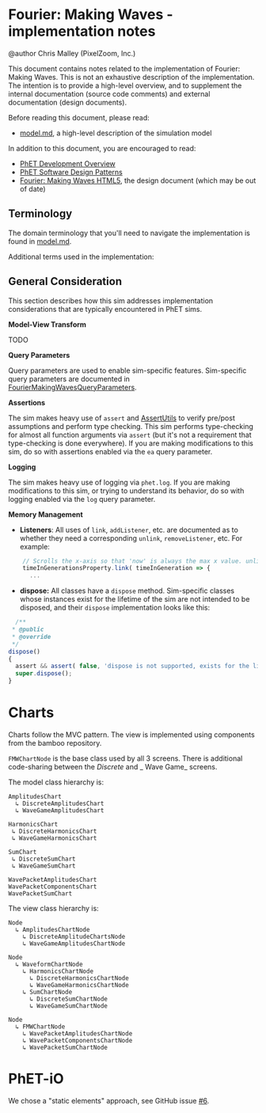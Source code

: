 # Fourier: Making Waves - implementation notes

@author Chris Malley (PixelZoom, Inc.)

This document contains notes related to the implementation of Fourier: Making Waves. 
This is not an exhaustive description of the implementation.  The intention is 
to provide a high-level overview, and to supplement the internal documentation 
(source code comments) and external documentation (design documents). 

Before reading this document, please read:
* [model.md](https://github.com/phetsims/fourier-making-waves/blob/master/doc/model.md), a high-level description of the simulation model

In addition to this document, you are encouraged to read: 
* [PhET Development Overview](https://github.com/phetsims/phet-info/blob/master/doc/phet-development-overview.md)  
* [PhET Software Design Patterns](https://github.com/phetsims/phet-info/blob/master/doc/phet-software-design-patterns.md)
* [Fourier: Making Waves HTML5](https://docs.google.com/document/d/1tOpstoF6xiMcBJEvG1rJ4mVRzsO6UWzek_ntau4rbWc), the design document (which may be out of date)

## Terminology

The domain terminology that you'll need to navigate the implementation is found in [model.md](https://github.com/phetsims/fourier-making-waves/blob/master/doc/model.md). 

Additional terms used in the implementation:

## General Consideration

This section describes how this sim addresses implementation considerations that are typically encountered in PhET sims.

**Model-View Transform**

TODO

**Query Parameters**

Query parameters are used to enable sim-specific features. Sim-specific query parameters are documented in
[FourierMakingWavesQueryParameters](https://github.com/phetsims/natural-selection/blob/master/js/common/FourierMakingWavesQueryParameters.js). 

**Assertions**

The sim makes heavy use of `assert` and [AssertUtils](https://github.com/phetsims/phetcommon/blob/master/js/AssertUtils.js) 
to verify pre/post assumptions and perform type checking. This sim performs type-checking for almost all function 
arguments via `assert` (but it's not a requirement that type-checking is done everywhere). If you are making 
modifications to this sim, do so with assertions enabled via the `ea` query parameter.

**Logging**

The sim makes heavy use of logging via `phet.log`. If you are making modifications to this sim, or trying to understand 
its behavior, do so with logging enabled via the `log` query parameter.

**Memory Management** 

* **Listeners**: All uses of `link`, `addListener`, etc. are documented as to whether they need a corresponding 
`unlink`, `removeListener`, etc. For example:

```js
    // Scrolls the x-axis so that 'now' is always the max x value. unlink is not necessary.
    timeInGenerationsProperty.link( timeInGeneration => {
      ...
```

* **dispose:** All classes have a `dispose` method. Sim-specific classes whose instances exist for the lifetime of 
the sim are not intended to be disposed, and their `dispose` implementation looks like this:

```js
  /**
 * @public
 * @override
 */
dispose()
{
  assert && assert( false, 'dispose is not supported, exists for the lifetime of the sim' );
  super.dispose();
}
```

# Charts

Charts follow the MVC pattern. The view is implemented using components from the bamboo repository.

`FMWChartNode` is the base class used by all 3 screens. There is additional code-sharing between the _Discrete_ and _
Wave Game_ screens.

The model class hierarchy is:

```
AmplitudesChart
  ↳ DiscreteAmplitudesChart
  ↳ WaveGameAmplitudesChart

HarmonicsChart
 ↳ DiscreteHarmonicsChart
 ↳ WaveGameHarmonicsChart

SumChart
 ↳ DiscreteSumChart
 ↳ WaveGameSumChart

WavePacketAmplitudesChart
WavePacketComponentsChart
WavePacketSumChart
```

The view class hierarchy is:

```
Node
  ↳ AmplitudesChartNode
    ↳ DiscreteAmplitudeChartsNode
    ↳ WaveGameAmplitudesChartNode
  
Node
  ↳ WaveformChartNode
    ↳ HarmonicsChartNode
      ↳ DiscreteHarmonicsChartNode
      ↳ WaveGameHarmonicsChartNode
    ↳ SumChartNode
      ↳ DiscreteSumChartNode
      ↳ WaveGameSumChartNode
      
Node
  ↳ FMWChartNode
    ↳ WavePacketAmplitudesChartNode
    ↳ WavePacketComponentsChartNode
    ↳ WavePacketSumChartNode
```

# PhET-iO

We chose a "static elements" approach, see GitHub issue [#6](https://github.com/phetsims/fourier-making-waves/issues/6).